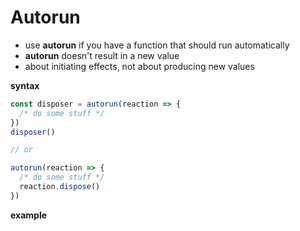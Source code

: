 # Autorun

- use **autorun** if you have a function that should run automatically
- **autorun** doesn't result in a new value
- about initiating effects, not about producing new values

**syntax**

```jsx
const disposer = autorun(reaction => {
  /* do some stuff */
})
disposer()

// or

autorun(reaction => {
  /* do some stuff */
  reaction.dispose()
})
```

**example**

```jsx
```
